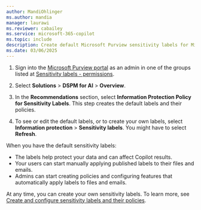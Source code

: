 ```yaml
---
author: MandiOhlinger
ms.author: mandia
manager: laurawi
ms.reviewer: cabailey
ms.service: microsoft-365-copilot
ms.topic: include
description: Create default Microsoft Purview sensitivity labels for Microsoft 365 Copilot.
ms.date: 03/06/2025
---
```


1. Sign into the [Microsoft Purview portal](https://purview.microsoft.com/) as an admin in one of the groups listed at [Sensitivity labels - permissions](/purview/get-started-with-sensitivity-labels#permissions-required-to-create-and-manage-sensitivity-labels).

2. Select **Solutions** > **DSPM for AI** > **Overview**.
3. In the **Recommendations** section, select **Information Protection Policy for Sensitivity Labels**. This step creates the default labels and their policies.
4. To see or edit the default labels, or to create your own labels, select **Information protection** > **Sensitivity labels**. You might have to select **Refresh**.

When you have the default sensitivity labels:

- The labels help protect your data and can affect Copilot results.
- Your users can start manually applying published labels to their files and emails.
- Admins can start creating policies and configuring features that automatically apply labels to files and emails.

At any time, you can create your own sensitivity labels. To learn more, see [Create and configure sensitivity labels and their policies](/purview/create-sensitivity-labels).
